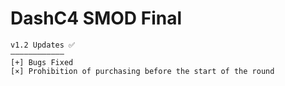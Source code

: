 # DashC4 SMOD Final
```
v1.2 Updates ✅
————————————
[+] Bugs Fixed
[×] Prohibition of purchasing before the start of the round
```
